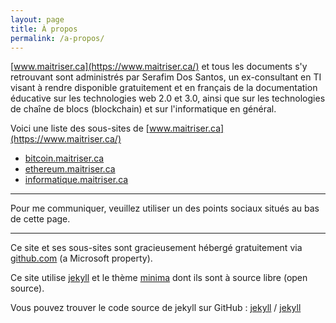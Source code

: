 ```yaml
---
layout: page
title: À propos
permalink: /a-propos/
---
```


[www.maitriser.ca](https://www.maitriser.ca/) et tous les documents s'y retrouvant sont administrés par Serafim Dos Santos, un ex-consultant en TI visant à rendre disponible gratuitement et en français de la documentation éducative sur les technologies web 2.0 et 3.0, ainsi que sur les technologies de chaîne de blocs (blockchain) et sur l'informatique en général.

Voici une liste des sous-sites de [www.maitriser.ca](https://www.maitriser.ca/)

* [bitcoin.maitriser.ca](https://bitcoin.maitriser.ca/)
* [ethereum.maitriser.ca](https://ethereum.maitriser.ca/)
* [informatique.maitriser.ca](https://bitcoin.maitriser.ca/)

---

Pour me communiquer, veuillez utiliser un des points sociaux situés au bas de cette page.

---

Ce site et ses sous-sites sont gracieusement hébergé gratuitement via [github.com](https://github.com/) (a Microsoft property).

Ce site utilise [jekyll][jekyll-organization] et le thème [minima](https://github.com/jekyll/minima) dont ils sont à source libre (open source).

Vous pouvez trouver le code source de jekyll sur GitHub :
[jekyll][jekyll-organization] /
[jekyll](https://github.com/jekyll/jekyll)

[jekyll-organization]: https://github.com/jekyll
